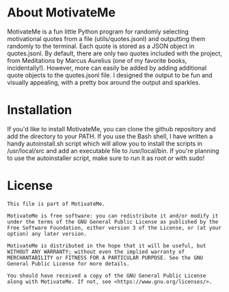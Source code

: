 
# About MotivateMe

MotivateMe is a fun little Python program for randomly selecting motivational quotes from a file (utils/quotes.jsonl) and outputting them randomly to the terminal. Each quote is stored as a JSON object in quotes.jsonl. By default, there are only two quotes included with the project, from Meditations by Marcus Aurelius (one of my favorite books, incidentally!). However, more can easily be added by adding additional quote objects to the quotes.jsonl file. I designed the output to be fun and visually appealing, with a pretty box around the output and sparkles.

# Installation

If you'd like to install MotivateMe, you can clone the github repository and add the directory to your PATH. If you use the Bash shell, I have written a handy autoinstall.sh script which will allow you to install the scripts in /usr/local/src and add an executable file to /usr/local/bin. If you're planning to use the autoinstaller script, make sure to run it as root or with sudo!

# License

    This file is part of MotivateMe.

    MotivateMe is free software: you can redistribute it and/or modify it under the terms of the GNU General Public License as published by the Free Software Foundation, either version 3 of the License, or (at your option) any later version.

    MotivateMe is distributed in the hope that it will be useful, but WITHOUT ANY WARRANTY; without even the implied warranty of MERCHANTABILITY or FITNESS FOR A PARTICULAR PURPOSE. See the GNU General Public License for more details.

    You should have received a copy of the GNU General Public License along with MotivateMe. If not, see <https://www.gnu.org/licenses/>. 

